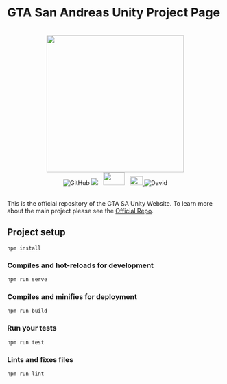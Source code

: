 # GTA San Andreas Unity Project Page

<br>
<div align="center">
    <img src="https://i.imgur.com/aIojfPW.png" width="320" height="320">
    <br>
	<img alt="GitHub" src="https://img.shields.io/github/license/GTA-ASM/sa-unity.svg?style=flat-square">
    <a href="https://discord.gg/p6jjud5"> <img src="https://img.shields.io/discord/454006273751515152.svg?style=flat-square"></a>
    &nbsp;
    <a href="https://gtaforums.com/topic/912395-san-andreas-unity/"> <img src="http://i.imgur.com/Fatp2jZ.png" width="50" height="30"></a>
    &nbsp;
    <a href="https://www.youtube.com/channel/UCsslP7vqD06AMh6JlEy0pkg"> <img src="https://upload.wikimedia.org/wikipedia/commons/thumb/0/09/YouTube_full-color_icon_%282017%29.svg/71px-YouTube_full-color_icon_%282017%29.svg.png" width="30" height="21"> </a>
	<img alt="David" src="https://img.shields.io/david/peer/GTA-ASM/sa-unity.svg?style=flat-square">
</div>
<br>

This is the official repository of the GTA SA Unity Website. To learn more about the main project please see the [Official Repo](https://github.com/GTA-ASM/SanAndreasUnity). 

## Project setup
```
npm install
```

### Compiles and hot-reloads for development
```
npm run serve
```

### Compiles and minifies for deployment
```
npm run build
```

### Run your tests
```
npm run test
```

### Lints and fixes files
```
npm run lint
```